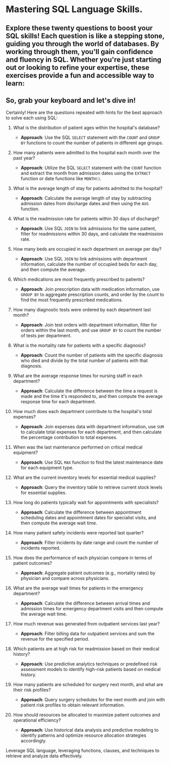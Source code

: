 # Mastering SQL Language Skills.
## Explore these twenty questions to boost your SQL skills! Each question is like a stepping stone, guiding you through the world of databases. By working through them, you'll gain confidence and fluency in SQL. Whether you're just starting out or looking to refine your expertise, these exercises provide a fun and accessible way to learn:
## So, grab your keyboard and let's dive in!

Certainly! Here are the questions repeated with hints for the best approach to solve each using SQL:

1. What is the distribution of patient ages within the hospital's database?
   - **Approach**: Use the SQL `SELECT` statement with the `COUNT` and `GROUP BY` functions to count the number of patients in different age groups.

2. How many patients were admitted to the hospital each month over the past year?
   - **Approach**: Utilize the SQL `SELECT` statement with the `COUNT` function and extract the month from admission dates using the `EXTRACT` function or date functions like `MONTH()`.

3. What is the average length of stay for patients admitted to the hospital?
   - **Approach**: Calculate the average length of stay by subtracting admission dates from discharge dates and then using the `AVG` function.

4. What is the readmission rate for patients within 30 days of discharge?
   - **Approach**: Use SQL `JOIN` to link admissions for the same patient, filter for readmissions within 30 days, and calculate the readmission rate.

5. How many beds are occupied in each department on average per day?
   - **Approach**: Use SQL `JOIN` to link admissions with department information, calculate the number of occupied beds for each day, and then compute the average.

6. Which medications are most frequently prescribed to patients?
   - **Approach**: Join prescription data with medication information, use `GROUP BY` to aggregate prescription counts, and order by the count to find the most frequently prescribed medications.

7. How many diagnostic tests were ordered by each department last month?
   - **Approach**: Join test orders with department information, filter for orders within the last month, and use `GROUP BY` to count the number of tests per department.

8. What is the mortality rate for patients with a specific diagnosis?
   - **Approach**: Count the number of patients with the specific diagnosis who died and divide by the total number of patients with that diagnosis.

9. What are the average response times for nursing staff in each department?
   - **Approach**: Calculate the difference between the time a request is made and the time it's responded to, and then compute the average response time for each department.

10. How much does each department contribute to the hospital's total expenses?
    - **Approach**: Join expenses data with department information, use `SUM` to calculate total expenses for each department, and then calculate the percentage contribution to total expenses.

11. When was the last maintenance performed on critical medical equipment?
    - **Approach**: Use SQL `MAX` function to find the latest maintenance date for each equipment type.

12. What are the current inventory levels for essential medical supplies?
    - **Approach**: Query the inventory table to retrieve current stock levels for essential supplies.

13. How long do patients typically wait for appointments with specialists?
    - **Approach**: Calculate the difference between appointment scheduling dates and appointment dates for specialist visits, and then compute the average wait time.

14. How many patient safety incidents were reported last quarter?
    - **Approach**: Filter incidents by date range and count the number of incidents reported.

15. How does the performance of each physician compare in terms of patient outcomes?
    - **Approach**: Aggregate patient outcomes (e.g., mortality rates) by physician and compare across physicians.

16. What are the average wait times for patients in the emergency department?
    - **Approach**: Calculate the difference between arrival times and admission times for emergency department visits and then compute the average wait time.

17. How much revenue was generated from outpatient services last year?
    - **Approach**: Filter billing data for outpatient services and sum the revenue for the specified period.

18. Which patients are at high risk for readmission based on their medical history?
    - **Approach**: Use predictive analytics techniques or predefined risk assessment models to identify high-risk patients based on medical history.

19. How many patients are scheduled for surgery next month, and what are their risk profiles?
    - **Approach**: Query surgery schedules for the next month and join with patient risk profiles to obtain relevant information.

20. How should resources be allocated to maximize patient outcomes and operational efficiency?
    - **Approach**: Use historical data analysis and predictive modeling to identify patterns and optimize resource allocation strategies accordingly.

Leverage SQL language, leveraging functions, clauses, and techniques to retrieve and analyze data effectively.
